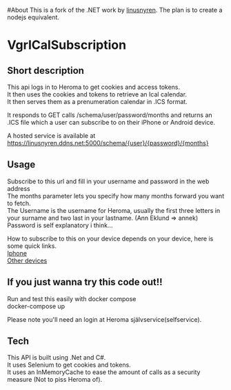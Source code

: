 #About
This is a fork of the .NET work by [linusnyren](https://github.com/linusnyren/VgrICalSubscription).
The plan is to create a nodejs equivalent.

# VgrICalSubscription  
## Short description
This api logs in to Heroma to get cookies and access tokens.  
It then uses the cookies and tokens to retrieve an Ical calendar.  
It then serves them as a prenumeration calendar in .ICS format.  

It responds to GET calls /schema/user/password/months and returns an .ICS file which a user can subscribe to on their iPhone or Android device. 

A hosted service is available at https://linusnyren.ddns.net:5000/schema/{user}/{password}/{months}
## Usage
Subscribe to this url and fill in your username and password in the web address  
The months parameter lets you specify how many months forward you want to fetch.  
The Username is the username for Heroma, usually the first three letters in your surname and two last in your lastname. (Ann Eklund => annek)  
Password is self explanatory i think...  

How to subscribe to this on your device depends on your device, here is some quick links.  
[Iphone](https://www.macrumors.com/how-to/subscribe-to-calendars-on-iphone-ipad/)  
[Other devices](https://schulichmeds.com/sites/default/files/Documents/Calendar%20Subscription%20Instructions.pdf)  

## If you just wanna try this code out!!
Run and test this easily with docker compose  
docker-compose up
  
Please note you'll need an login at Heroma självservice(selfservice).

## Tech
This API is built using .Net and C#.  
It uses Selenium to get cookies and tokens.  
It uses an InMemoryCache to ease the amount of calls as a security measure (Not to piss Heroma of).
